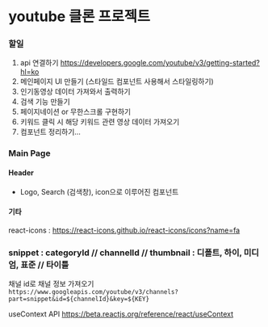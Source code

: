 # youtube 클론 프로젝트

### 할일

1. api 연결하기 https://developers.google.com/youtube/v3/getting-started?hl=ko
2. 메인페이지 UI 만들기 (스타일드 컴포넌트 사용해서 스타일링하기)
3. 인기동영상 데이터 가져와서 출력하기
4. 검색 기능 만들기
5. 페이지네이션 or 무한스크롤 구현하기
6. 키워드 클릭 시 해당 키워드 관련 영상 데이터 가져오기
7. 컴포넌트 정리하기...

### Main Page

#### Header

- Logo, Search (검색창), icon으로 이루어진 컴포넌트

#### 기타

react-icons : https://react-icons.github.io/react-icons/icons?name=fa

### snippet : categoryId // channelId // thumbnail : 디폴트, 하이, 미디엄, 표준 // 타이틀

채널 id로 채널 정보 가져오기
`https://www.googleapis.com/youtube/v3/channels?part=snippet&id=${channelId}&key=${KEY}`

useContext API
https://beta.reactjs.org/reference/react/useContext
